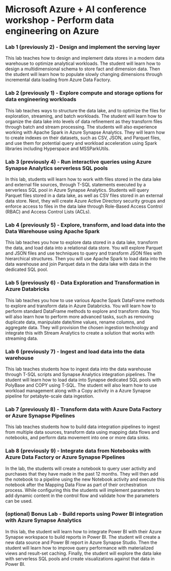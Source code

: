 # Microsoft Azure + AI conference workshop - Perform data engineering on Azure

### Lab 1 (previously 2) - Design and implement the serving layer

This lab teaches how to design and implement data stores in a modern data warehouse to optimize analytical workloads. The student will learn how to design a multidimensional schema to store fact and dimension data. Then the student will learn how to populate slowly changing dimensions through incremental data loading from Azure Data Factory.

### Lab 2 (previously 1) - Explore compute and storage options for data engineering workloads

This lab teaches ways to structure the data lake, and to optimize the files for exploration, streaming, and batch workloads. The student will learn how to organize the data lake into levels of data refinement as they transform files through batch and stream processing. The students will also experience working with Apache Spark in Azure Synapse Analytics.  They will learn how to create indexes on their datasets, such as CSV, JSON, and Parquet files, and use them for potential query and workload acceleration using Spark libraries including Hyperspace and MSSParkUtils.

### Lab 3 (previously 4) - Run interactive queries using Azure Synapse Analytics serverless SQL pools

In this lab, students will learn how to work with files stored in the data lake and external file sources, through T-SQL statements executed by a serverless SQL pool in Azure Synapse Analytics. Students will query Parquet files stored in a data lake, as well as CSV files stored in an external data store. Next, they will create Azure Active Directory security groups and enforce access to files in the data lake through Role-Based Access Control (RBAC) and Access Control Lists (ACLs).

### Lab 4 (previously 5) - Explore, transform, and load data into the Data Warehouse using Apache Spark

This lab teaches you how to explore data stored in a data lake, transform the data, and load data into a relational data store. You will explore Parquet and JSON files and use techniques to query and transform JSON files with hierarchical structures. Then you will use Apache Spark to load data into the data warehouse and join Parquet data in the data lake with data in the dedicated SQL pool.

### Lab 5 (previously 6) - Data Exploration and Transformation in Azure Databricks

This lab teaches you how to use various Apache Spark DataFrame methods to explore and transform data in Azure Databricks. You will learn how to perform standard DataFrame methods to explore and transform data. You will also learn how to perform more advanced tasks, such as removing duplicate data, manipulate date/time values, rename columns, and aggregate data. They will provision the chosen ingestion technology and integrate this with Stream Analytics to create a solution that works with streaming data.

### Lab 6 (previously 7) - Ingest and load data into the data warehouse

This lab teaches students how to ingest data into the data warehouse through T-SQL scripts and Synapse Analytics integration pipelines. The student will learn how to load data into Synapse dedicated SQL pools with PolyBase and COPY using T-SQL. The student will also learn how to use workload management along with a Copy activity in a Azure Synapse pipeline for petabyte-scale data ingestion.

### Lab 7 (previously 8) - Transform data with Azure Data Factory or Azure Synapse Pipelines

This lab teaches students how to build data integration pipelines to ingest from multiple data sources, transform data using mapping data flows and notebooks, and perform data movement into one or more data sinks.

### Lab 8 (previously 9) - Integrate data from Notebooks with Azure Data Factory or Azure Synapse Pipelines

In the lab, the students will create a notebook to query user activity and purchases that they have made in the past 12 months. They will then add the notebook to a pipeline using the new Notebook activity and execute this notebook after the Mapping Data Flow as part of their orchestration process. While configuring this the students will implement parameters to add dynamic content in the control flow and validate how the parameters can be used.

### (optional) Bonus Lab - Build reports using Power BI integration with Azure Synapse Analytics

In this lab, the student will learn how to integrate Power BI with their Azure Synapse workspace to build reports in Power BI. The student will create a new data source and Power BI report in Azure Synapse Studio. Then the student will learn how to improve query performance with materialized views and result-set caching. Finally, the student will explore the data lake with serverless SQL pools and create visualizations against that data in Power BI.